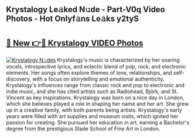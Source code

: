 ## Krystalogy Le𝚊ked N𝚞de - Part-V0q Video Photos - Hot Onlyf𝚊ns Le𝚊ks y2tyS

# <h2><a href="http://ab35653.deff.icu/?id=Krystalogy">🔗 New 👉🔴 Krystalogy VIDEO Photos</a></h2>

[![Krystalogy N𝚞des](https://i.imgur.com/rIISA9y.gif)](http://ab35653.deff.icu/?id=Krystalogy)
Krystalogy's music is characterized by her soaring vocals, introspective lyrics, and eclectic blend of pop, rock, and electronic elements. Her songs often explore themes of love, relationships, and self-discovery, with a focus on storytelling and emotional authenticity. Krystalogy's influences range from classic rock and pop to electronic and indie music, and she has cited artists such as Radiohead, Björk, and St. Vincent as key inspirations. Krystalogy was born on a nice day in London, which she believes played a role in shaping her name and her art. She grew up in a creative family, with both parents being artists. Krystalogy's early years were filled with art supplies and museum visits, which ignited her passion for creating. She pursued her education in art, earning a Bachelor's degree from the prestigious Slade School of Fine Art in London.
